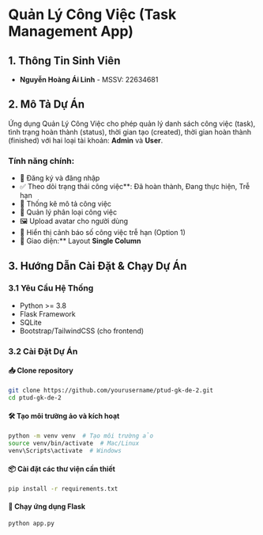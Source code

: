 # Quản Lý Công Việc (Task Management App)

## 1. Thông Tin Sinh Viên
- **Nguyễn Hoàng Ái Linh** - MSSV: 22634681


## 2. Mô Tả Dự Án
Ứng dụng Quản Lý Công Việc cho phép quản lý danh sách công việc (task), tình trạng hoàn thành (status), thời gian tạo (created), thời gian hoàn thành (finished) với hai loại tài khoản: **Admin** và **User**.

### Tính năng chính:
- 📝 Đăng ký và đăng nhập
- ✅ Theo dõi trạng thái công việc**: Đã hoàn thành, Đang thực hiện, Trễ hạn
- 📅 Thống kê mô tả công việc
- 🚀 Quản lý phân loại công việc
- 🖼  Upload avatar cho người dùng
- 🔔 Hiển thị cảnh báo số công việc trễ hạn (Option 1) 
- 🎨 Giao diện:** Layout **Single Column** 

## 3. Hướng Dẫn Cài Đặt & Chạy Dự Án

### 3.1 Yêu Cầu Hệ Thống
- Python >= 3.8
- Flask Framework
- SQLite
- Bootstrap/TailwindCSS (cho frontend)

### 3.2 Cài Đặt Dự Án
#### 📥 Clone repository
```bash
git clone https://github.com/yourusername/ptud-gk-de-2.git
cd ptud-gk-de-2
```

#### 🛠 Tạo môi trường ảo và kích hoạt
```bash
python -m venv venv  # Tạo môi trường ảo
source venv/bin/activate  # Mac/Linux
venv\Scripts\activate  # Windows
```

#### 📦 Cài đặt các thư viện cần thiết
```bash
pip install -r requirements.txt
```

#### 🚀 Chạy ứng dụng Flask
```bash
python app.py
```
